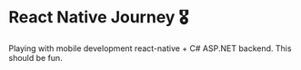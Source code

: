 # React Native Journey 🎖️

Playing with mobile development react-native + C# ASP.NET backend. This should be fun.
